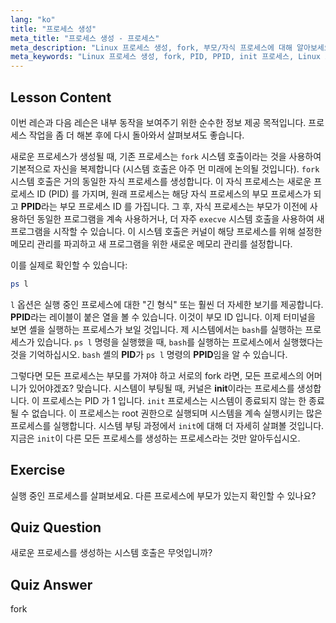 ```yaml
---
lang: "ko"
title: "프로세스 생성"
meta_title: "프로세스 생성 - 프로세스"
meta_description: "Linux 프로세스 생성, fork, 부모/자식 프로세스에 대해 알아보세요. PID, PPID, init 프로세스를 이해하세요. Linux 프로세스 관리에 대한 초보자 가이드입니다."
meta_keywords: "Linux 프로세스 생성, fork, PID, PPID, init 프로세스, Linux 프로세스, 초보자, 튜토리얼, 가이드"
---
```


## Lesson Content

이번 레슨과 다음 레슨은 내부 동작을 보여주기 위한 순수한 정보 제공 목적입니다. 프로세스 작업을 좀 더 해본 후에 다시 돌아와서 살펴보셔도 좋습니다.

새로운 프로세스가 생성될 때, 기존 프로세스는 `fork` 시스템 호출이라는 것을 사용하여 기본적으로 자신을 복제합니다 (시스템 호출은 아주 먼 미래에 논의될 것입니다). `fork` 시스템 호출은 거의 동일한 자식 프로세스를 생성합니다. 이 자식 프로세스는 새로운 프로세스 ID (PID) 를 가지며, 원래 프로세스는 해당 자식 프로세스의 부모 프로세스가 되고 **PPID**라는 부모 프로세스 ID 를 가집니다. 그 후, 자식 프로세스는 부모가 이전에 사용하던 동일한 프로그램을 계속 사용하거나, 더 자주 `execve` 시스템 호출을 사용하여 새 프로그램을 시작할 수 있습니다. 이 시스템 호출은 커널이 해당 프로세스를 위해 설정한 메모리 관리를 파괴하고 새 프로그램을 위한 새로운 메모리 관리를 설정합니다.

이를 실제로 확인할 수 있습니다:

```bash
ps l
```

`l` 옵션은 실행 중인 프로세스에 대한 "긴 형식" 또는 훨씬 더 자세한 보기를 제공합니다. **PPID**라는 레이블이 붙은 열을 볼 수 있습니다. 이것이 부모 ID 입니다. 이제 터미널을 보면 셸을 실행하는 프로세스가 보일 것입니다. 제 시스템에서는 `bash`를 실행하는 프로세스가 있습니다. `ps l` 명령을 실행했을 때, `bash`를 실행하는 프로세스에서 실행했다는 것을 기억하십시오. `bash` 셸의 **PID**가 `ps l` 명령의 **PPID**임을 알 수 있습니다.

그렇다면 모든 프로세스는 부모를 가져야 하고 서로의 fork 라면, 모든 프로세스의 어머니가 있어야겠죠? 맞습니다. 시스템이 부팅될 때, 커널은 **init**이라는 프로세스를 생성합니다. 이 프로세스는 PID 가 1 입니다. `init` 프로세스는 시스템이 종료되지 않는 한 종료될 수 없습니다. 이 프로세스는 root 권한으로 실행되며 시스템을 계속 실행시키는 많은 프로세스를 실행합니다. 시스템 부팅 과정에서 `init`에 대해 더 자세히 살펴볼 것입니다. 지금은 `init`이 다른 모든 프로세스를 생성하는 프로세스라는 것만 알아두십시오.

## Exercise

실행 중인 프로세스를 살펴보세요. 다른 프로세스에 부모가 있는지 확인할 수 있나요?

## Quiz Question

새로운 프로세스를 생성하는 시스템 호출은 무엇입니까?

## Quiz Answer

fork
